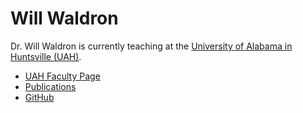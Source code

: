 # Will Waldron

Dr. Will Waldron is currently teaching at the [University of Alabama in Huntsville (UAH)](www.uah.edu).

- [UAH Faculty Page](https://www.uah.edu/science/faculty-staff//will-waldron)
- [Publications](https://ui.adsabs.harvard.edu/search/q=orcid%3A0000-0002-6009-0197&sort=date%20desc%2C%20bibcode%20desc&p_=0)
- [GitHub](https://github.com/wwaldron)